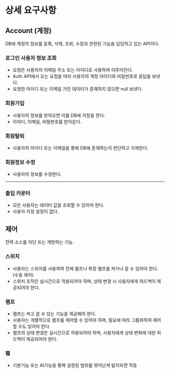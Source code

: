 # 상세 요구사항

## Account (계정)

DB에 계정의 정보를 등록, 삭제, 조회, 수정과 관련된 기능을 담당하고 있는 API이다.

### 로그인 사용자 정보 조회
 
 - 요청은 사용자의 이메일 주소 또는 아이디로 사용하여 이루어진다.
 - Auth API에서 오는 요청을 따라 사용자의 계정 아이디와 비밀번호로 응답을 보낸다.
 - 요청한 아이디 또는 이메일 가진 데이터가 존재하지 않으면 null 보낸다.

### 회원가입

 - 사용자의 정보를 받아오면 이를 DB에 저장을 한다.
 - 아이디, 이메일, 비밀번호를 받아온다.

### 회원탈퇴

 - 사용자의 아이디 또는 이메일을 통해 DB에 존재하는지 판단하고 삭제한다.

### 회원정보 수정

 - 사용자의 정보를 수정한다.

---

### 출입 카운터

- 모든 사용자는 데이터 값을 조회할 수 있어야 한다.
- 사용자 지정 설정이 없다.

## 제어

전력 소스를 차단 또는 개방하는 기능.

### 스위치

- 사용자는 스위치를 사용하여 전체 램프나 특정 램프를 켜거나 끌 수 있어야 한다. (수동 제어)
- 스위치 조작은 실시간으로 적용되어야 하며, 상태 변경 시 사용자에게 피드백이 제공되어야 한다.

### 램프

- 램프는 켜고 끌 수 있는 기능을 제공해야 한다.
- 사용자는 개별적으로 램프를 제어할 수 있어야 하며, 필요에 따라 그룹화하여 제어할 수도 있어야 한다.
- 램프의 상태 변경은 실시간으로 적용되어야 하며, 사용자에게 상태 변화에 대한 피드백이 제공되어야 한다.

### 휀

- 기본기능 또는 AI기능을 통해 설정된 범위를 벗어난게 탐지되면 작동
